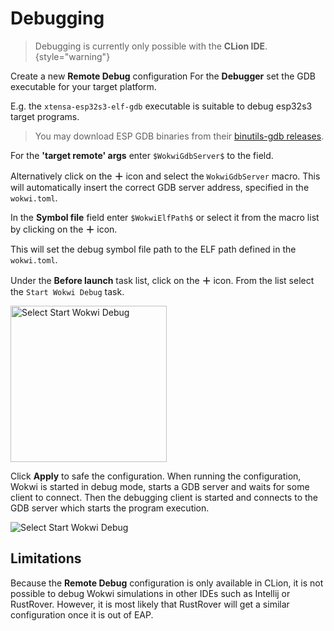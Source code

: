 # Debugging

> Debugging is currently only possible with the **CLion IDE**.
> {style="warning"}

<procedure title="Create Wokwi Debug Configuration">
<step>
Create a new <b>Remote Debug</b> configuration
</step>
<step>
For the <b>Debugger</b> set the GDB executable for your target platform.

E.g. the `xtensa-esp32s3-elf-gdb` executable is suitable to debug esp32s3 target
programs.

> You may download ESP GDB binaries from
> their [binutils-gdb releases](https://github.com/espressif/binutils-gdb/releases/tag/esp-gdb-v12.1_20231023).
</step>

<step>

For the <b>'target remote' args</b> enter `$WokwiGdbServer$` to the field.

Alternatively click on the **＋** icon and select the `WokwiGdbServer` macro.
This will automatically insert the correct GDB server address, specified
in the `wokwi.toml`.
</step>

<step>

In the **Symbol file** field enter `$WokwiElfPath$` or select it from the
macro list by clicking on the **＋** icon.

This will set the debug symbol file path to the ELF path defined in the
`wokwi.toml`.
</step>

<step>

Under the **Before launch** task list, click on the **＋** icon. From the list
select the `Start Wokwi Debug` task.

<img src="select_start_debug_task.png" alt="Select Start Wokwi Debug" width="250"/>

</step>

<step>

Click **Apply** to safe the configuration. When running the configuration, Wokwi is started in debug mode,
starts a GDB server and waits for some client to connect. Then the debugging client is started and
connects to the GDB server which starts the program execution.

<img src="wokwi_debug_config.png" alt="Select Start Wokwi Debug" />

</step>

</procedure>

## Limitations

Because the **Remote Debug** configuration is only available in CLion,
it is not possible to debug Wokwi simulations in other IDEs such as Intellij
or RustRover. However, it is most likely that RustRover will get a similar
configuration once it is out of EAP.